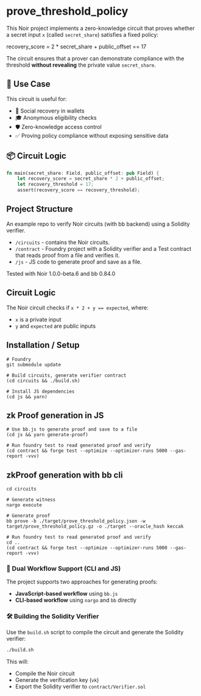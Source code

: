 # prove_threshold_policy

This Noir project implements a zero-knowledge circuit that proves whether a secret input `x` (called `secret_share`) satisfies a fixed policy:

recovery_score = 2 * secret_share + public_offset == 17


The circuit ensures that a prover can demonstrate compliance with the threshold **without revealing** the private value `secret_share`.


## 🧠 Use Case

This circuit is useful for:

- 🔐 Social recovery in wallets
- 🎓 Anonymous eligibility checks
- 🛡️ Zero-knowledge access control
- ✅ Proving policy compliance without exposing sensitive data


## 📦 Circuit Logic

```rust
fn main(secret_share: Field, public_offset: pub Field) {
    let recovery_score = secret_share * 2 + public_offset;
    let recovery_threshold = 17;
    assert(recovery_score == recovery_threshold);
```

## Project Structure

An example repo to verify Noir circuits (with bb backend) using a Solidity verifier.

- `/circuits` - contains the Noir circuits.
- `/contract` - Foundry project with a Solidity verifier and a Test contract that reads proof from a file and verifies it.
- `/js` - JS code to generate proof and save as a file.


Tested with Noir 1.0.0-beta.6 and bb 0.84.0
## Circuit Logic

The Noir circuit checks if `x * 2 + y == expected`, where:
- `x` is a private input
- `y` and `expected` are public inputs

## Installation / Setup
```ssh
# Foundry
git submodule update

# Build circuits, generate verifier contract
(cd circuits && ./build.sh)

# Install JS dependencies
(cd js && yarn)

```  

## zk Proof generation in JS


```ssh
# Use bb.js to generate proof and save to a file
(cd js && yarn generate-proof)

# Run foundry test to read generated proof and verify
(cd contract && forge test --optimize --optimizer-runs 5000 --gas-report -vvv)

```

## zkProof generation with bb cli

```ssh
cd circuits

# Generate witness
nargo execute

# Generate proof
bb prove -b ./target/prove_threshold_policy.json -w target/prove_threshold_policy.gz -o ./target --oracle_hash keccak

# Run foundry test to read generated proof and verify
cd ..
(cd contract && forge test --optimize --optimizer-runs 5000 --gas-report -vvv)
```

### 🔁 Dual Workflow Support (CLI and JS)

The project supports two approaches for generating proofs:

- **JavaScript-based workflow** using `bb.js`
- **CLI-based workflow** using `nargo` and `bb` directly

### 🛠 Building the Solidity Verifier
Use the `build.sh` script to compile the circuit and generate the Solidity verifier:
```bash
./build.sh
```
This will:
- Compile the Noir circuit
- Generate the verification key (`vk`)
- Export the Solidity verifier to `contract/Verifier.sol`


